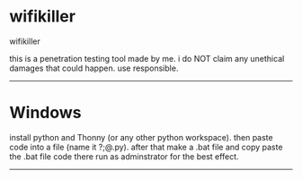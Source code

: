# wifikiller
wifikiller

this is a penetration testing tool made by me. i do NOT claim any unethical damages that could happen. 
use responsible.


____________________________________________________________________________________________________________________
# Windows
install python and Thonny (or any other python workspace).
then paste code into a file (name it ?;@.py).
after that make a .bat file and copy paste the .bat file code there
run as adminstrator for the best effect.
_____________________________________________________________________________________________________________________

